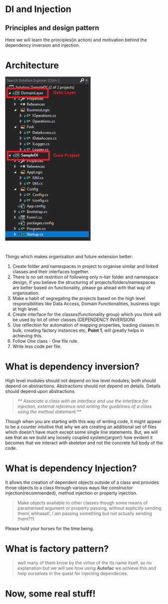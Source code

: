 
# DI and Injection
## Principles and design pattern

Here we will learn the principles(in action) and motivation behind the dependency inversion and injection. 


# Architecture

![Alt text](/_img/proj_struct_01.png?raw=true "Optional Title")
# 
Things which makes organisation and future extension better: 
1. Create folder and namespaces in project to organise similar and linked classes and their interfaces together.
2. There is no set restrition of following only n-tier folder and namespace design, if you believe the structuring of projects/folders/namespaces are better based on functionality, please go ahead with that way of organisation.
3. Make a habit of segregating the projects based on the high level responsibilities like Data Access, Domain Functionalities, business logic at high level.
4. Create interface for the classes(functionality group) which you think will be used by lot of other classes (DEPENDENCY INVERSION)
5. Use reflection for automation of mapping properties, loading classes in bulk, creating factory instances etc, **Point 1**, will greatly helps in achieving this.
6. Follow One class - One file rule.
7. Write less code per file.


# What is dependency inversion?
High level modules should not depend on low level modules; both should depend on abstractions. 
Abstractions should not depend on details. 
Details should depend upon abstractions

> _** Associate a class with an interface and use the interface for injection, external reference and writing the guidelines of a class using the method statement.**_ 

Though when you are starting with this way of writing code, it might appear to be a counter intuitive that why we are creating an additional set of files which doesn't have much except some single line statements. 
But, we will see that as we build any loosely coupled system(jargon!) how evident it becomes that we interact with skeleton and not the concrete full body of the code.

# What is dependency Injection?
It allows the creation of dependent objects outside of a class and provides those objects to a class through various ways like constructor injection(recommended), method injection or property injection.

> Make objects available to other classes though some means of paramerised argument or property passing, without explicitly sending them( whhaaat!, I am passing something but not actually sending them??)

Please hold your horses for the time being.

# What is factory pattern?
> well many of them know by the virtue of the its name itself, so no explanation but we will see how using **Autofac** we achieve this and help ourselves in the quest for injecting dependecies.


# Now, some real stuff!
 




